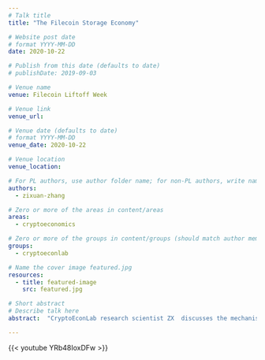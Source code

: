 ```yaml
---
# Talk title
title: "The Filecoin Storage Economy"

# Website post date
# format YYYY-MM-DD
date: 2020-10-22

# Publish from this date (defaults to date)
# publishDate: 2019-09-03

# Venue name
venue: Filecoin Liftoff Week

# Venue link
venue_url:

# Venue date (defaults to date)
# format YYYY-MM-DD
venue_date: 2020-10-22

# Venue location
venue_location:

# For PL authors, use author folder name; for non-PL authors, write name as in paper within ""
authors:
  - zixuan-zhang

# Zero or more of the areas in content/areas
areas:
  - cryptoeconomics

# Zero or more of the groups in content/groups (should match author membership)
groups:
  - cryptoeconlab

# Name the cover image featured.jpg
resources:
  - title: featured-image
    src: featured.jpg

# Short abstract
# Describe talk here
abstract:  "CryptoEconLab research scientist ZX  discusses the mechanisms and models presented in the recent Engineering Filecoin's Economy report." 

---
```



{{< youtube YRb48IoxDFw >}}
